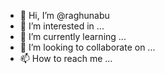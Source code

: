 - 👋 Hi, I’m @raghunabu
- 👀 I’m interested in ...
- 🌱 I’m currently learning ...
- 💞️ I’m looking to collaborate on ...
- 📫 How to reach me ...

<!---
raghunabu/raghunabu is a ✨ special ✨ repository because its `README.md` (this file) appears on your GitHub profile.
You can click the Preview link to take a look at your changes.
--->
